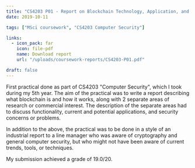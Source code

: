 ```yaml
---
title: "CS4203 P01 - Report on Blockchain Technology, Application, and Issues"
date: 2019-10-11

tags: ["MSci coursework", "CS4203 Computer Security"]

links:
  - icon_pack: far
    icon: file-pdf
    name: Download report
    url: "/uploads/coursework-reports/CS4203-P01.pdf"

draft: false
---
```


First practical done as part of CS4203 "Computer Security", which I took during
my 5th year. The aim of the practical was to write a report describing what
blockchain is and how it works, along with 2 separate areas of research or
commercial interest. The description of the separate areas had to discuss
functionality, current and potential applications, and security concerns or
problems.

In addition to the above, the practical was to be done in a style of an
industrial report to a line manager who was aware of cryptography and general
computer security, but who might not have been aware of current trends, tools,
or techniques.

My submission achieved a grade of 19.0/20.

